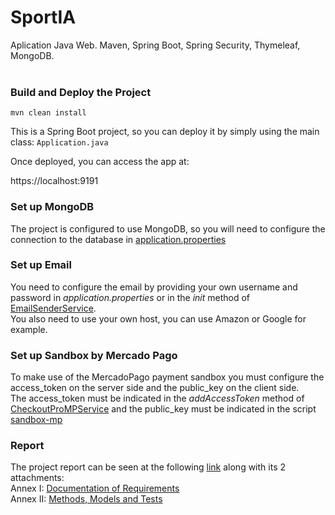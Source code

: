 # SportIA
Aplication Java Web.
Maven, Spring Boot, Spring Security, Thymeleaf, MongoDB.
</br></br>


### Build and Deploy the Project
```
mvn clean install
```

This is a Spring Boot project, so you can deploy it by simply using the main class: `Application.java`

Once deployed, you can access the app at:

https://localhost:9191


### Set up MongoDB
The project is configured to use MongoDB, so you will need to configure the connection to the database in [application.properties](src/main/resources/application.properties)


### Set up Email
You need to configure the email by providing your own username and password in <i>application.properties</i> or in the <i>init</i> method of [EmailSenderService](src/main/java/unaj/ajsw/sportia/service/EmailSenderService.java).</br>
You also need to use your own host, you can use Amazon or Google for example.


### Set up Sandbox by Mercado Pago
To make use of the MercadoPago payment sandbox you must configure the access_token on the server side and the public_key on the client side. </br>
The access_token must be indicated in the <i>addAccessToken</i> method of [CheckoutProMPService](src/main/java/unaj/ajsw/sportia/service/CheckoutProMPService.java) and the public_key must be indicated in the script [sandbox-mp](src/main/resources/static/js/sandbox-mp.js)



### Report
The project report can be seen at the following [link](Informe) along with its 2 attachments:</br>
Annex I: [Documentation of Requirements](Informe/TP-AJSW-Informe-Anexo%20I-Documentación%20de%20Requisitos.pdf)</br>
Annex II: [Methods, Models and Tests](Informe/TP-AJSW-Informe-Anexo%20II-Métodos,%20Modelos%20y%20Métricas.pdf)